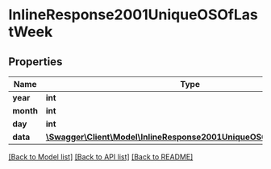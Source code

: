 # InlineResponse2001UniqueOSOfLastWeek

## Properties
Name | Type | Description | Notes
------------ | ------------- | ------------- | -------------
**year** | **int** |  | [optional] 
**month** | **int** |  | [optional] 
**day** | **int** |  | [optional] 
**data** | [**\Swagger\Client\Model\InlineResponse2001UniqueOSOfLastWeekData[]**](InlineResponse2001UniqueOSOfLastWeekData.md) |  | [optional] 

[[Back to Model list]](../../README.md#documentation-for-models) [[Back to API list]](../../README.md#documentation-for-api-endpoints) [[Back to README]](../../README.md)

